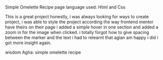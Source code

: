 Simple Omelette Recipe page
language used: Html and Css

This is a great project honestly, i was always looking for ways to create project, i was able to style the project according the way frontend mentor have theirs on their page
i added a simple hover in one section and added a zoom in for the image when clicked. i totally forgot how to give spacing between the marker and the text i had to relearnt that agian am happy i did i got
more insight again.

wisdom Agha: simple omelette recipe 
